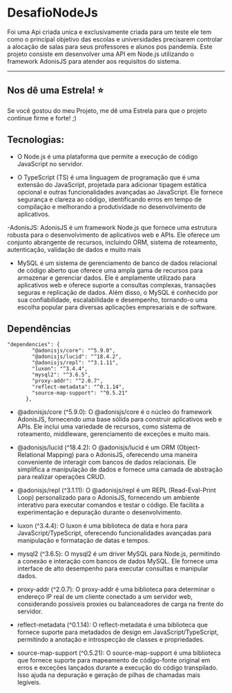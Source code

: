 # DesafioNodeJs

Foi uma Api criada unica e exclusivamente criada para um teste ele tem como o principal objetivo das escolas e universidades precisarem controlar a alocação de salas para seus professores e alunos pos pandemia. Este projeto consiste em desenvolver uma API em Node.js utilizando o framework AdonisJS para atender aos requisitos do sistema.

---

## Nos dê uma Estrela! :star:
Se você gostou do meu Projeto, me dê uma Estrela para que o projeto continue firme e forte! ;)

## Tecnologias:

- O Node.js é uma plataforma que permite a execução de código JavaScript no servidor. 

- O TypeScript (TS) é uma linguagem de programação que é uma extensão do JavaScript, projetada para adicionar tipagem estática opcional e outras funcionalidades avançadas ao JavaScript. Ele fornece segurança e clareza ao código, identificando erros em tempo de compilação e melhorando a produtividade no desenvolvimento de aplicativos. 

-AdonisJS: AdonisJS é um framework Node.js que fornece uma estrutura robusta para o desenvolvimento de aplicativos web e APIs. Ele oferece um conjunto abrangente de recursos, incluindo ORM, sistema de roteamento, autenticação, validação de dados e muito mais

- MySQL é um sistema de gerenciamento de banco de dados relacional de código aberto que oferece uma ampla gama de recursos para armazenar e gerenciar dados. Ele é amplamente utilizado para aplicativos web e oferece suporte a consultas complexas, transações seguras e replicação de dados. Além disso, o MySQL é conhecido por sua confiabilidade, escalabilidade e desempenho, tornando-o uma escolha popular para diversas aplicações empresariais e de software.

## Dependências

```
"dependencies": {
        "@adonisjs/core": "^5.9.0",
        "@adonisjs/lucid": "^18.4.2",
        "@adonisjs/repl": "^3.1.11",
        "luxon": "^3.4.4",
        "mysql2": "^3.6.5",
        "proxy-addr": "^2.0.7",
        "reflect-metadata": "^0.1.14",
        "source-map-support": "^0.5.21"
      },
```
* @adonisjs/core (^5.9.0): 
O @adonisjs/core é o núcleo do framework AdonisJS, fornecendo uma base sólida para construir aplicativos web e APIs. Ele inclui uma variedade de recursos, como sistema de roteamento, middleware, gerenciamento de exceções e muito mais.

* @adonisjs/lucid (^18.4.2): 
O @adonisjs/lucid é um ORM (Object-Relational Mapping) para o AdonisJS, oferecendo uma maneira conveniente de interagir com bancos de dados relacionais. Ele simplifica a manipulação de dados e fornece uma camada de abstração para realizar operações CRUD.

* @adonisjs/repl (^3.1.11): 
O @adonisjs/repl é um REPL (Read-Eval-Print Loop) personalizado para o AdonisJS, fornecendo um ambiente interativo para executar comandos e testar o código. Ele facilita a experimentação e depuração durante o desenvolvimento.

* luxon (^3.4.4): 
O luxon é uma biblioteca de data e hora para JavaScript/TypeScript, oferecendo funcionalidades avançadas para manipulação e formatação de datas e tempos.

* mysql2 (^3.6.5): 
O mysql2 é um driver MySQL para Node.js, permitindo a conexão e interação com bancos de dados MySQL. Ele fornece uma interface de alto desempenho para executar consultas e manipular dados.

* proxy-addr (^2.0.7): 
O proxy-addr é uma biblioteca para determinar o endereço IP real de um cliente conectado a um servidor web, considerando possíveis proxies ou balanceadores de carga na frente do servidor.

* reflect-metadata (^0.1.14): 
O reflect-metadata é uma biblioteca que fornece suporte para metadados de design em JavaScript/TypeScript, permitindo a anotação e introspecção de classes e propriedades.

* source-map-support (^0.5.21): 
O source-map-support é uma biblioteca que fornece suporte para mapeamento de código-fonte original em erros e exceções lançados durante a execução do código transpilado. Isso ajuda na depuração e geração de pilhas de chamadas mais legíveis.
